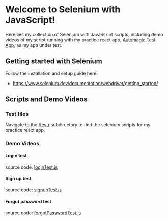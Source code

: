 # Welcome to Selenium with JavaScript!

Here lies my collection of Selenium with JavaScript scripts, including demo videos of my script running with my practice react app, [Automagic Test App](../my-app-to-test/frontend), as my app under test.

## Getting started with Selenium

Follow the installation and setup guide here:

- https://www.selenium.dev/documentation/webdriver/getting_started/

## Scripts and Demo Videos

### Test files

Navigate to the [/test/](test/) subdirectory to find the selenium scripts for my practice react app.

### Demo Videos

#### Login test

source code: [loginTest.js](test/loginTest.js)

#### Sign up test

source code: [signupTest.js](test/signupTest.js)

#### Forgot password test

source code: [forgotPasswordTest.js](test/forgotPasswordTest.js)
